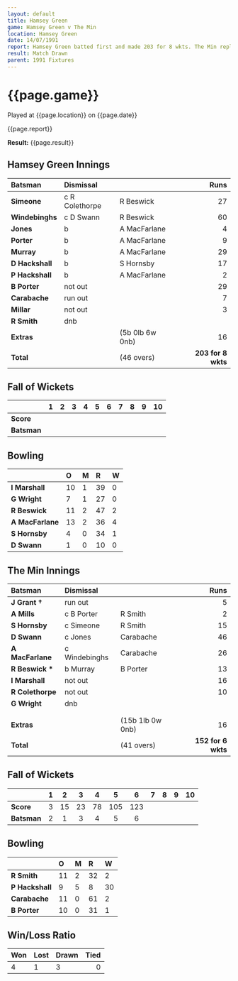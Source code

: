 ```yaml
---
layout: default
title: Hamsey Green
game: Hamsey Green v The Min
location: Hamsey Green
date: 14/07/1991
report: Hamsey Green batted first and made 203 for 8 wkts. The Min replied with 152 for 6 wkts when time ran out
result: Match Drawn
parent: 1991 Fixtures
---
```


# {{page.game}}

Played at {{page.location}} on {{page.date}}

{{page.report}}

**Result:** {{page.result}}

## Hamsey Green Innings

| Batsman | Dismissal |  | Runs |
|:---|:---|---|---:|
| **Simeone** | c R Colethorpe | R Beswick | 27 | 
| **Windebinghs** | c D Swann | R Beswick | 60 | 
| **Jones** | b | A MacFarlane | 4 | 
| **Porter** | b | A MacFarlane | 9 | 
| **Murray** | b | A MacFarlane | 29 | 
| **D Hackshall** | b | S Hornsby | 17 |
| **P Hackshall** | b | A MacFarlane | 2 | 
| **B Porter** | not out |  | 29 |
| **Carabache** | run out |  | 7 | 
| **Millar** | not out |  | 3 | 
| **R Smith** | dnb |  |  |
| **Extras** | | (5b 0lb 6w 0nb) | 16 | 
| **Total** | | (46 overs) | **203 for 8 wkts** | 

## Fall of Wickets

| | 1 | 2 | 3 | 4 | 5 | 6 | 7 | 8 | 9 | 10 |
|---|:---:|:---:|:---:|:---:|:---:|:---:|:---:|:---:|:---:|:---:|
| **Score** |  |  |  |  |  |  |  |  |  |  |
| **Batsman** |  |  |  |  |  |  |  |  |  |  |

## Bowling

| | O | M | R | W |
|---|:---|:---|:---|:---|
| **I Marshall** | 10 | 1 | 39 | 0 |
| **G Wright** | 7 | 1 | 27 | 0 | 
| **R Beswick** | 11 | 2 | 47 | 2 | 
| **A MacFarlane** | 13 | 2 | 36 | 4 | 
| **S Hornsby** | 4 | 0 | 34 | 1 |
| **D Swann** | 1 | 0 | 10 | 0 |

## The Min Innings

| Batsman | Dismissal |  | Runs |
|:---|:---|---|---:|
| **J Grant &#8224;** | run out |  | 5 | 
| **A Mills** | c B Porter | R Smith | 2 | 
| **S Hornsby** | c Simeone | R Smith | 15 | 
| **D Swann** | c Jones | Carabache | 46 | 
| **A MacFarlane** | c Windebinghs  | Carabache | 26 | 
| **R Beswick &#42;** | b Murray | B Porter | 13 | 
| **I Marshall** | not out |  | 16 | 
| **R Colethorpe** | not out |  | 10 | 
| **G Wright** | dnb |  |  | 
|  |  |  |  |
|  |  |  |  |
| **Extras** | | (15b 1lb 0w 0nb) | 16 | 
| **Total** | | (41 overs) | **152 for 6 wkts** | 

## Fall of Wickets

| | 1 | 2 | 3 | 4 | 5 | 6 | 7 | 8 | 9 | 10 |
|---|:---:|:---:|:---:|:---:|:---:|:---:|:---:|:---:|:---:|:---:|
| **Score** | 3 | 15 | 23 | 78 | 105 | 123 |  |  |  |  | 
| **Batsman** | 2 | 1 | 3 | 4 | 5 | 6 |  |  |  |  | 

## Bowling

| | O | M | R | W |
|---|:---|:---|:---|:---|
| **R Smith** | 11 | 2 | 32 | 2 | 
| **P Hackshall** | 9 | 5 | 8 | 30| 
| **Carabache** | 11 | 0 | 61 | 2 | 
| **B Porter** | 10 | 0 | 31 | 1 | 

## Win/Loss Ratio

| Won | Lost | Drawn | Tied |
|:---|:---|:---|---:|
| 4 | 1 | 3 | 0 |